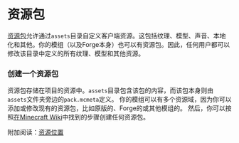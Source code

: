 资源包
======

[资源包][respack]允许通过`assets`目录自定义客户端资源。这包括纹理、模型、声音、本地化和其他。你的模组（以及Forge本身）也可以有资源包。因此，任何用户都可以修改该目录中定义的所有纹理、模型和其他资源。

### 创建一个资源包
资源包存储在项目的资源中。`assets`目录包含该包的内容，而该包本身则由`assets`文件夹旁边的`pack.mcmeta`定义。
你的模组可以有多个资源域，因为你可以添加或修改现有的资源包，比如原版的、Forge的或其他模组的。
然后，你可以按照[在Minecraft Wiki][createrespack]中找到的步骤创建任何资源包。

附加阅读：[资源位置][resourcelocation]

[respack]: https://minecraft.wiki/w/Resource_Pack
[createrespack]: https://minecraft.wiki/w/Tutorials/Creating_a_resource_pack
[resourcelocation]: ../../concepts/resources.md#ResourceLocation
